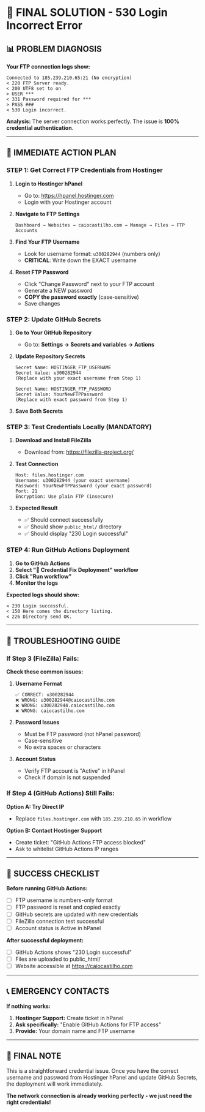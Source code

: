 # 🎯 FINAL SOLUTION - 530 Login Incorrect Error

## 📊 PROBLEM DIAGNOSIS

**Your FTP connection logs show:**
```
Connected to 185.239.210.65:21 (No encryption)
< 220 FTP Server ready.
< 200 UTF8 set to on
> USER ***
< 331 Password required for ***
> PASS ###
< 530 Login incorrect.
```

**Analysis:** The server connection works perfectly. The issue is **100% credential authentication**.

---

## 🚀 IMMEDIATE ACTION PLAN

### **STEP 1: Get Correct FTP Credentials from Hostinger**

1. **Login to Hostinger hPanel**
   - Go to: https://hpanel.hostinger.com
   - Login with your Hostinger account

2. **Navigate to FTP Settings**
   ```
   Dashboard → Websites → caiocastilho.com → Manage → Files → FTP Accounts
   ```

3. **Find Your FTP Username**
   - Look for username format: `u300282944` (numbers only)
   - **CRITICAL**: Write down the EXACT username

4. **Reset FTP Password**
   - Click "Change Password" next to your FTP account
   - Generate a NEW password
   - **COPY the password exactly** (case-sensitive)
   - Save changes

### **STEP 2: Update GitHub Secrets**

1. **Go to Your GitHub Repository**
   - Go to: **Settings → Secrets and variables → Actions**

2. **Update Repository Secrets**
   ```
   Secret Name: HOSTINGER_FTP_USERNAME
   Secret Value: u300282944
   (Replace with your exact username from Step 1)

   Secret Name: HOSTINGER_FTP_PASSWORD
   Secret Value: YourNewFTPPassword
   (Replace with exact password from Step 1)
   ```

3. **Save Both Secrets**

### **STEP 3: Test Credentials Locally (MANDATORY)**

1. **Download and Install FileZilla**
   - Download from: https://filezilla-project.org/

2. **Test Connection**
   ```
   Host: files.hostinger.com
   Username: u300282944 (your exact username)
   Password: YourNewFTPPassword (your exact password)
   Port: 21
   Encryption: Use plain FTP (insecure)
   ```

3. **Expected Result**
   - ✅ Should connect successfully
   - ✅ Should show `public_html/` directory
   - ✅ Should display "230 Login successful"

### **STEP 4: Run GitHub Actions Deployment**

1. **Go to GitHub Actions**
2. **Select "🔧 Credential Fix Deployment" workflow**
3. **Click "Run workflow"**
4. **Monitor the logs**

**Expected logs should show:**
```
< 230 Login successful.
< 150 Here comes the directory listing.
< 226 Directory send OK.
```

---

## 🔧 TROUBLESHOOTING GUIDE

### **If Step 3 (FileZilla) Fails:**

**Check these common issues:**

1. **Username Format**
   ```
   ✅ CORRECT: u300282944
   ❌ WRONG: u300282944@caiocastilho.com
   ❌ WRONG: u300282944.caiocastilho.com
   ❌ WRONG: caiocastilho.com
   ```

2. **Password Issues**
   - Must be FTP password (not hPanel password)
   - Case-sensitive
   - No extra spaces or characters

3. **Account Status**
   - Verify FTP account is "Active" in hPanel
   - Check if domain is not suspended

### **If Step 4 (GitHub Actions) Still Fails:**

**Option A: Try Direct IP**
- Replace `files.hostinger.com` with `185.239.210.65` in workflow

**Option B: Contact Hostinger Support**
- Create ticket: "GitHub Actions FTP access blocked"
- Ask to whitelist GitHub Actions IP ranges

---

## 🎯 SUCCESS CHECKLIST

**Before running GitHub Actions:**
- [ ] FTP username is numbers-only format
- [ ] FTP password is reset and copied exactly
- [ ] GitHub secrets are updated with new credentials
- [ ] FileZilla connection test successful
- [ ] Account status is Active in hPanel

**After successful deployment:**
- [ ] GitHub Actions shows "230 Login successful"
- [ ] Files are uploaded to public_html/
- [ ] Website accessible at https://caiocastilho.com

---

## 📞 EMERGENCY CONTACTS

**If nothing works:**
1. **Hostinger Support:** Create ticket in hPanel
2. **Ask specifically:** "Enable GitHub Actions for FTP access"
3. **Provide:** Your domain name and FTP username

---

## 🎉 FINAL NOTE

This is a straightforward credential issue. Once you have the correct username and password from Hostinger hPanel and update GitHub Secrets, the deployment will work immediately.

**The network connection is already working perfectly - we just need the right credentials!** 